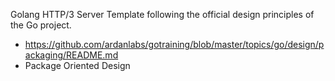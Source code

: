 Golang HTTP/3 Server Template following the official design principles of the Go project.
* https://github.com/ardanlabs/gotraining/blob/master/topics/go/design/packaging/README.md
* Package Oriented Design